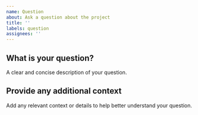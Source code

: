 ```yaml
---
name: Question
about: Ask a question about the project
title: ''
labels: question
assignees: ''
---
```


## What is your question?
A clear and concise description of your question.

## Provide any additional context
Add any relevant context or details to help better understand your question.
